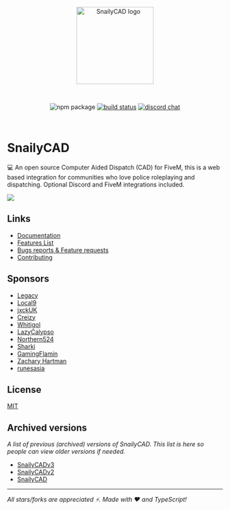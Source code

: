 <p align="center">
  <a href="https://snailycad.org" target="_blank" rel="noopener noreferrer">
    <img width="180" src="https://raw.githubusercontent.com/SnailyCAD/website/main/static/logo.svg" alt="SnailyCAD logo">
  </a>
</p>
<br/>
<p align="center">
  <img src="https://img.shields.io/github/license/SnailyCAD/snaily-cadv4?color=gr" alt="npm package">
  <a href="https://github.com/vitejs/vite/actions/workflows/ci.yml"><img src="https://github.com/SnailyCAD/snaily-cadv4/actions/workflows/test-builds-typecheck.yml/badge.svg?event=push" alt="build status"></a>
  <a href="https://discord.gg/eGnrPqEH7U"><img src="https://img.shields.io/badge/chat-discord-blue?style=flat&logo=discord" alt="discord chat"></a>
</p>
<br/>

# SnailyCAD

💻 An open source Computer Aided Dispatch (CAD) for FiveM,
this is a web based integration for communities who love police roleplaying and dispatching. Optional Discord and FiveM integrations included.

<a href="https://discord.gg/eGnrPqEH7U">
  <img src="https://invite.casperiv.dev?inviteCode=eGnrPqEH7U&locale=en" />
</a>

## Links

- [Documentation](https://docs.snailycad.org/docs/getting-started)
- [Features List](https://docs.snailycad.org/docs/features)
- [Bugs reports & Feature requests](https://github.com/SnailyCAD/snaily-cadv4/issues)
- [Contributing](./.github/CONTRIBUTING.md)

## Sponsors

- [Legacy](https://github.com/Legacy-TacticalGamingInteractive)
- [Local9](https://github.com/Local9)
- [jxckUK](https://github.com/jxckUK)
- [Creizy](https://github.com/Creizy)
- [Whitigol](https://github.com/WhitigolProd)
- [LazyCalypso](https://github.com/LazyCalypso)
- [Northern524](https://github.com/Northern524)
- [Sharki](https://github.com/subtosharki)
- [GamingFlamin](https://github.com/GamingFlamin)
- [Zachary Hartman](https://github.com/zahrtman2006)
- [runesasia](https://github.com/runesasia)

## License

[MIT](./LICENSE)

## Archived versions

_A list of previous (archived) versions of SnailyCAD. This list is here so people can view older versions if needed._

- [SnailyCADv3](https://github.com/casperiv0/snaily-cadv3)
- [SnailyCADv2](https://github.com/casperiv0/snaily-cadv2)
- [SnailyCAD](https://github.com/casperiv0/snaily-cad)

---

_All stars/forks are appreciated ⚡. Made with ❤️ and TypeScript!_

